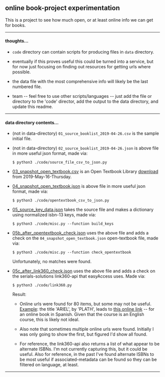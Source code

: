 ## online book-project experimentation

This is a project to see how much open, or at least online info we can get for books.

---

#### thoughts...

- `code` directory can contain scripts for producing files in `data` directory.

- eventually if this proves useful this could be turned into a service, but for now just focusing on finding out resources for getting urls where possible.

- the data file with the most comprehensive info will likely be the last numbered file.

- team -- feel free to use other scripts/languages -- just add the file or directory to the 'code' director, add the output to the data directory, and update this readme.


---

#### data directory contents...

- (not in data-directory) `01_source_booklist_2019-04-26.csv` is the sample initial file.

- (not in data-directory) `02_source_booklist_2019-04-26.json` is above file in more useful json format, made via:

    `$ python3 ./code/source_file_csv_to_json.py`

- [03_snapshot_open_textbook.csv](https://github.com/birkin/book_work_project/blob/master/data/03_snapshot_open_textbook.csv) is an Open Textbook Library [download](https://open.umn.edu/opentextbooks/download.csv) from 2019-May-16-Thursday.

- [04_snapshot_open_textbook.json](https://github.com/birkin/book_work_project/blob/master/data/04_snapshot_open_textbook.json) is above file in more useful json format, made via:

    `$ python3 ./code/opentextbook_csv_to_json.py`

- [05_source_key_data.json](https://github.com/birkin/book_work_project/blob/master/data/05_source_key_data.json) takes the source file and makes a dictionary using normalized isbn-13 keys, made via:

    `$ python3 ./code/misc.py --function build_keys`

- [05b_after_opentextbook_check.json](https://github.com/birkin/book_work_project/blob/master/data/05b_after_opentextbook_check.json) uses the above file and adds a check on the `04_snapshot_open_textbook.json` open-textbook file, made via:

    `$ python3 ./code/misc.py --function check_opentextbook`

    Unfortunately, no matches were found.

- [05c_after_link360_check.json](https://github.com/birkin/book_work_project/blob/master/data/05c_after_link360_check.json) uses the above file and adds a check on the serials-solutions link360-api that easyAccess uses. Made via:

    `$ python3 ./code/link360.py`

    Result:

    - Online urls were found for 80 items, but some may not be useful. [Example](https://github.com/birkin/book_work_project/blob/0590af148637d7cd5f88cd146d237b3bf9cab899/data/05c_after_link360_check.json#L42-L53): the title 'ARIEL', by 'PLATH', leads to [this online link](https://login.revproxy.brown.edu/login?url=http://search.ebscohost.com/login.aspx?direct=true&scope=site&db=e000xna&AN=263932) -- for an online book in Spanish. Given that the course is an English course, this is likely not ideal.

    - Also note that sometimes multiple online urls were found. Initially I was only going to show the first, but figured I'd show all found.

    - For reference, the link360-api also returns a list of what appear to be alternate ISBNs. I'm not currently capturing this, but it could be useful. Also for reference, in the past I've found alternate ISBNs to be most useful if associated-metadata can be found so they can be filtered on language, at least.

---
